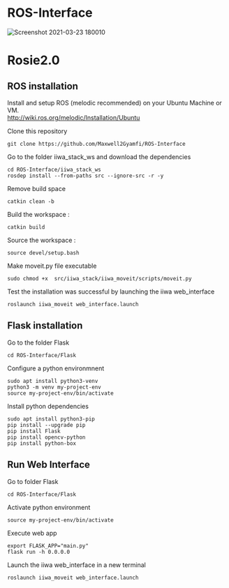 # ROS-Interface
![Screenshot 2021-03-23 180010](https://user-images.githubusercontent.com/46795132/112195283-aff72e00-8c01-11eb-8148-9e4e37aa9957.png)

# Rosie2.0
## ROS installation
Install and setup ROS (melodic recommended) on your Ubuntu Machine or VM. 
<br />
http://wiki.ros.org/melodic/Installation/Ubuntu
<br />

Clone this repository
```
git clone https://github.com/Maxwell2Gyamfi/ROS-Interface

```
Go to the folder iiwa_stack_ws and download the dependencies 
```
cd ROS-Interface/iiwa_stack_ws
rosdep install --from-paths src --ignore-src -r -y
```

Remove build space
```
catkin clean -b
```

Build the workspace :
```
catkin build
```
Source the workspace :
```
source devel/setup.bash
```

Make moveit.py file executable
```
sudo chmod +x  src/iiwa_stack/iiwa_moveit/scripts/moveit.py
```

Test the installation was successful by launching the iiwa web_interface
```
roslaunch iiwa_moveit web_interface.launch
```

## Flask installation

Go to the folder Flask
```
cd ROS-Interface/Flask
```

Configure a python environmnent
```
sudo apt install python3-venv
python3 -m venv my-project-env
source my-project-env/bin/activate
```

Install python dependencies
```
sudo apt install python3-pip
pip install --upgrade pip
pip install Flask
pip install opencv-python
pip install python-box
```

## Run Web Interface

Go to folder Flask
```
cd ROS-Interface/Flask
```

Activate python environment
```
source my-project-env/bin/activate
```
Execute web app
```
export FLASK_APP="main.py"
flask run -h 0.0.0.0
```

Launch the iiwa web_interface in a new terminal
```
roslaunch iiwa_moveit web_interface.launch
```


